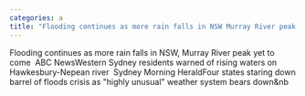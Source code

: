 ```yaml
---
categories: a
title: "Flooding continues as more rain falls in NSW Murray River peak yet to come  ABC News"
---
```

Flooding continues as more rain falls in NSW, Murray River peak yet to come&nbsp;&nbsp;ABC NewsWestern Sydney residents warned of rising waters on Hawkesbury-Nepean river&nbsp;&nbsp;Sydney Morning HeraldFour states staring down barrel of floods crisis as "highly unusual" weather system bears down&nb